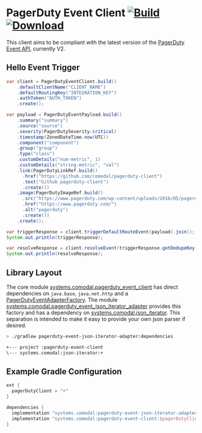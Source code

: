# PagerDuty Event Client  [![Build](https://github.com/comodal/pagerduty-client/workflows/Gradle%20Check/badge.svg)](https://github.com/comodal/pagerduty-client/actions) [![Download](https://api.bintray.com/packages/comodal/libraries/pagerduty-event-client/images/download.svg)](https://bintray.com/comodal/libraries/pagerduty-event-client/_latestVersion)
 
This client aims to be compliant with the latest version of the [PagerDuty Event API](https://v2.developer.pagerduty.com/docs/events-api-v2), currently V2.

## Hello Event Trigger

```java
var client = PagerDutyEventClient.build()
    .defaultClientName("CLIENT_NAME")
    .defaultRoutingKey("INTEGRATION_KEY")
    .authToken("AUTH_TOKEN")
    .create();

var payload = PagerDutyEventPayload.build()
    .summary("summary")
    .source("source")
    .severity(PagerDutySeverity.critical)
    .timestamp(ZonedDateTime.now(UTC))
    .component("component")
    .group("group")
    .type("class")
    .customDetails("num-metric", 1)
    .customDetails("string-metric", "val")
    .link(PagerDutyLinkRef.build()
      .href("https://github.com/comodal/pagerduty-client")
      .text("Github pagerduty-client")
      .create())
    .image(PagerDutyImageRef.build()
      .src("https://www.pagerduty.com/wp-content/uploads/2016/05/pagerduty-logo-green.png")
      .href("https://www.pagerduty.com/")
      .alt("pagerduty")
      .create())
    .create();

var triggerResponse = client.triggerDefaultRouteEvent(payload).join();
System.out.println(triggerResponse);

var resolveResponse = client.resolveEvent(triggerResponse.getDedupeKey()).join();
System.out.println(resolveResponse);
```

## Library Layout 

The core module [systems.comodal.pagerduty_event_client](systems.comodal.pagerduty_event_client/src/main/java/module-info.java) has direct dependencies on `java.base`, `java.net.http` and a [PagerDutyEventAdapterFactory](systems.comodal.pagerduty_event_client/src/main/java/systems/comodal/pagerduty/event/data/adapters/PagerDutyEventAdapterFactory.java).  The module [systems.comodal.pagerduty_event_json_iterator_adapter](systems.comodal.pagerduty_event_json_iterator_adapter/src/main/java/module-info.java) provides this factory and has a dependency on [systems.comodal.json_iterator](https://github.com/comodal/json-iterator).  This separation is intended to make it easy to provide your own json parser if desired.

```bash
> ./gradlew pagerduty-event-json-iterator-adapter:dependencies

+--- project :pagerduty-event-client
\--- systems.comodal:json-iterator:+
```

## Example Gradle Configuration

```groovy
ext {
  pagerDutyClient = "+"
}

dependencies {
  implementation "systems.comodal:pagerduty-event-json-iterator-adapter:$pagerDutyClient"
  implementation "systems.comodal:pagerduty-event-client:$pagerDutyClient"
}
```